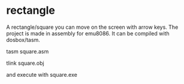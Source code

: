 # rectangle
A rectangle/square you can move on the screen with arrow keys. The project is made in assembly for emu8086.
It can be compiled with dosbox/tasm.

tasm square.asm

tlink square.obj

and execute with
square.exe
